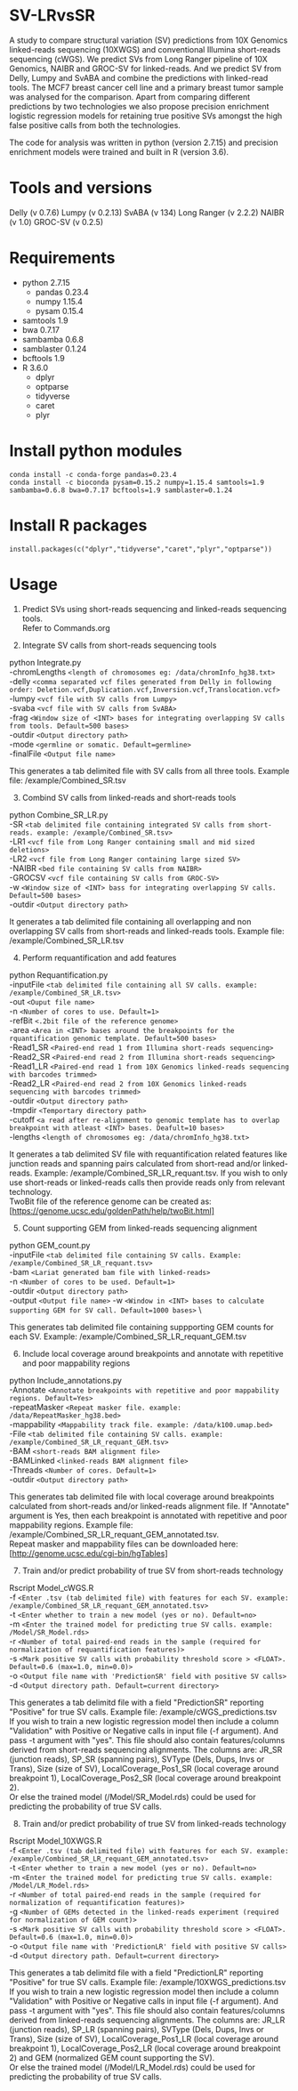 # SV-LRvsSR

A study to compare structural variation (SV) predictions from 10X Genomics linked-reads sequencing (10XWGS) and conventional Illumina short-reads sequencing (cWGS). We predict SVs from Long Ranger pipeline of 10X Genomics, NAIBR and GROC-SV for linked-reads. And we predict SV from Delly, Lumpy and SvABA and combine the predictions with linked-read tools. The MCF7 breast cancer cell line and a primary breast tumor sample was analysed for the comparison. Apart from comparing different predictions by two technologies we also propose precision enrichment logistic regression models for retaining true positive SVs amongst the high false positive calls from both the technologies.

The code for analysis was written in python (version 2.7.15) and precision enrichment models were trained and built in R (version 3.6).

# Tools and versions
Delly (v 0.7.6)
Lumpy (v 0.2.13)
SvABA (v 134)
Long Ranger (v 2.2.2)
NAIBR (v 1.0)
GROC-SV (v 0.2.5)

# Requirements
- python 2.7.15
	- pandas 0.23.4
	- numpy 1.15.4
	- pysam 0.15.4
- samtools 1.9
- bwa 0.7.17
- sambamba 0.6.8
- samblaster 0.1.24
- bcftools 1.9
- R 3.6.0
	- dplyr
	- optparse
	- tidyverse
	- caret
	- plyr

# Install python modules
```
conda install -c conda-forge pandas=0.23.4
conda install -c bioconda pysam=0.15.2 numpy=1.15.4 samtools=1.9 sambamba=0.6.8 bwa=0.7.17 bcftools=1.9 samblaster=0.1.24
```
# Install R packages
```
install.packages(c("dplyr","tidyverse","caret","plyr","optparse"))
```
# Usage

1. Predict SVs using short-reads sequencing and linked-reads sequencing tools.\
Refer to Commands.org

2. Integrate SV calls from short-reads sequencing tools

python Integrate.py \
-chromLengths `<length of chromosomes eg: /data/chromInfo_hg38.txt>` \
-delly `<comma separated vcf files generated from Delly in following order: Deletion.vcf,Duplication.vcf,Inversion.vcf,Translocation.vcf>` \
-lumpy `<vcf file with SV calls from Lumpy>` \
-svaba `<vcf file with SV calls from SvABA>` \
-frag `<Window size of <INT> bases for integrating overlapping SV calls from tools. Default=500 bases>` \
-outdir `<Output directory path>` \
-mode `<germline or somatic. Default=germline>` \
-finalFile `<Output file name>`

This generates a tab delimited file with SV calls from all three tools. Example file: /example/Combined_SR.tsv

3. Combind SV calls from linked-reads and short-reads tools

python Combine_SR_LR.py \
-SR `<tab delimited file containing integrated SV calls from short-reads. example: /example/Combined_SR.tsv>` \
-LR1 `<vcf file from Long Ranger containing small and mid sized deletions>` \
-LR2 `<vcf file from Long Ranger containing large sized SV>` \
-NAIBR `<bed file containing SV calls from NAIBR>` \
-GROCSV `<vcf file containing SV calls from GROC-SV>` \
-w `<Window size of <INT> bass for integrating overlapping SV calls. Default=500 bases>` \
-outdir `<Output directory path>`

It generates a tab delimited file containing all overlapping and non overlapping SV calls from short-reads and linked-reads tools. Example file: /example/Combined_SR_LR.tsv

4. Perform requantification and add features

python Requantification.py \
-inputFile `<tab delimited file containing all SV calls. example: /example/Combined_SR_LR.tsv>` \
-out `<Ouput file name>` \
-n `<Number of cores to use. Default=1>` \
-refBit `<.2bit file of the reference genome>` \
-area `<Area in <INT> bases around the breakpoints for the rquantification genomic template. Default=500 bases>` \
-Read1_SR `<Paired-end read 1 from Illumina short-reads sequencing>` \
-Read2_SR `<Paired-end read 2 from Illumina short-reads sequencing>` \
-Read1_LR `<Paired-end read 1 from 10X Genomics linked-reads sequencing with barcodes trimmed>` \
-Read2_LR `<Paired-end read 2 from 10X Genomics linked-reads sequencing with barcodes trimmed>` \
-outdir `<Output directory path>` \
-tmpdir `<Temportary directory path>` \
-cutoff `<a read after re-alignment to genomic template has to overlap breakpoint with atleast <INT> bases. Deafult=10 bases>` \
-lengths `<length of chromosomes eg: /data/chromInfo_hg38.txt>`

It generates a tab delimited SV file with requantification related features like junction reads and spanning pairs calculated from short-read and/or linked-reads. Example: /example/Combined_SR_LR_requant.tsv. If you wish to only use short-reads or linked-reads calls then provide reads only from relevant technology.\
TwoBit file of the reference genome can be created as: [https://genome.ucsc.edu/goldenPath/help/twoBit.html]

5. Count supporting GEM from linked-reads sequencing alignment

python GEM_count.py \
-inputFile `<tab delimited file containing SV calls. Example: /example/Combined_SR_LR_requant.tsv>`\
-bam `<Lariat generated bam file with linked-reads>` \
-n `<Number of cores to be used. Default=1>` \
-outdir `<Output directory path>` \
-output `<Output file name>`
-w `<Window in <INT> bases to calculate supporting GEM for SV call. Default=1000 bases>` \

This generates tab delimited file containing suppporting GEM counts for each SV. Example: /example/Combined_SR_LR_requant_GEM.tsv

6. Include local coverage around breakpoints and annotate with repetitive and poor mappability regions

python Include_annotations.py \
-Annotate `<Annotate breakpoints with repetitive and poor mappability regions. Default=Yes>` \
-repeatMasker `<Repeat masker file. example: /data/RepeatMasker_hg38.bed>` \
-mappability `<Mappability track file. example: /data/k100.umap.bed>` \
-File `<tab delimited file containing SV calls. example: /example/Combined_SR_LR_requant_GEM.tsv>` \
-BAM `<short-reads BAM alignment file>` \
-BAMLinked `<linked-reads BAM alignment file>` \
-Threads `<Number of cores. Default=1>` \
-outdir `<Output directory path>`

This generates tab delimited file with local coverage around breakpoints calculated from short-reads and/or linked-reads alignment file. If "Annotate" argument is Yes, then each breakpoint is annotated with repetitive and poor mappability regions. Example file: /example/Combined_SR_LR_requant_GEM_annotated.tsv.\
Repeat masker and mappability files can be downloaded here: [http://genome.ucsc.edu/cgi-bin/hgTables]

7. Train and/or predict probability of true SV from short-reads technology

Rscript Model_cWGS.R\
-f `<Enter .tsv (tab delimited file) with features for each SV. example: /example/Combined_SR_LR_requant_GEM_annotated.tsv>`\
-t `<Enter whether to train a new model (yes or no). Default=no>`\
-m `<Enter the trained model for predicting true SV calls. example: /Model/SR_Model.rds>`\
-r `<Number of total paired-end reads in the sample (required for normalization of requantification features)>`\
-s `<Mark positive SV calls with probability threshold score > <FLOAT>. Default=0.6 (max=1.0, min=0.0)>`\
-o `<Output file name with 'PredictionSR' field with positive SV calls>`\
-d `<Output directory path. Default=current directory>`

This generates a tab delimitd file with a field "PredictionSR" reporting "Positive" for true SV calls. Example file: /example/cWGS_predictions.tsv \
If you wish to train a new logistic regression model then include a column "Validation" with Positive or Negative calls in input file (-f argument). And pass -t argument with "yes". This file should also contain features/columns derived from short-reads sequencing alignments. The columns are: JR_SR (junction reads), SP_SR (spanning pairs), SVType (Dels, Dups, Invs or Trans), Size (size of SV), LocalCoverage_Pos1_SR (local coverage around breakpoint 1), LocalCoverage_Pos2_SR (local coverage around breakpoint 2).\
Or else the trained model (/Model/SR_Model.rds) could be used for predicting the probability of true SV calls.

8. Train and/or predict probability of true SV from linked-reads technology

Rscript Model_10XWGS.R\
-f `<Enter .tsv (tab delimited file) with features for each SV. example: /example/Combined_SR_LR_requant_GEM_annotated.tsv>`\
-t `<Enter whether to train a new model (yes or no). Default=no>`\
-m `<Enter the trained model for predicting true SV calls. example: /Model/LR_Model.rds>`\
-r `<Number of total paired-end reads in the sample (required for normalization of requantification features)>`\
-g `<Number of GEMs detected in the linked-reads experiment (required for normalization of GEM count)>`\
-s `<Mark positive SV calls with probability threshold score > <FLOAT>. Default=0.6 (max=1.0, min=0.0)>`\
-o `<Output file name with 'PredictionLR' field with positive SV calls>`\
-d `<Output directory path. Default=current directory>`

This generates a tab delimitd file with a field "PredictionLR" reporting "Positive" for true SV calls. Example file: /example/10XWGS_predictions.tsv \
If you wish to train a new logistic regression model then include a column "Validation" with Positive or Negative calls in input file (-f argument). And pass -t argument with "yes". This file should also contain features/columns derived from linked-reads sequencing alignments. The columns are: JR_LR (junction reads), SP_LR (spanning pairs), SVType (Dels, Dups, Invs or Trans), Size (size of SV), LocalCoverage_Pos1_LR (local coverage around breakpoint 1), LocalCoverage_Pos2_LR (local coverage around breakpoint 2) and GEM (normalized GEM count supporting the SV).\
Or else the trained model (/Model/LR_Model.rds) could be used for predicting the probability of true SV calls.
